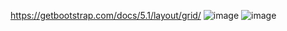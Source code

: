 https://getbootstrap.com/docs/5.1/layout/grid/
![image](https://user-images.githubusercontent.com/57319180/147368927-588900b6-6cd0-4aa2-92b2-b431e3f78747.png)
![image](https://user-images.githubusercontent.com/57319180/147368944-a1308d56-3a7f-405d-b414-dac8bc279cf6.png)
